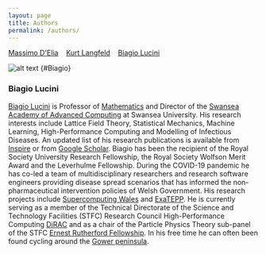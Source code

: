 ```yaml
---
layout: page
title: Authors
permalink: /authors/
---
```


[Massimo D'Elia](#Massimo) &nbsp;&nbsp; [Kurt Langfeld](#Kurt) &nbsp;&nbsp; [Biagio Lucini](#Biagio)


![alt text](../figures/biagio_pic2.png) {#Biagio}
### **Biagio Lucini** 
[Biagio Lucini](https://www.swansea.ac.uk/staff/b.lucini/) is Professor of [Mathematics](https://www.swansea.ac.uk/maths/) and Director of the [Swansea Academy of Advanced Computing](https://www.swansea.ac.uk/compsci/swansea-academy-of-advanced-computing-sa2c/) at Swansea University. His research interests include Lattice Field Theory, Statistical Mechanics, Machine Learning, High-Performance Computing and Modelling of Infectious Diseases. An updated list of his research publications is available from [Inspire](https://inspirehep.net/authors/1032622?ui-citation-summary=true) or from [Google Scholar](https://scholar.google.com/citations?user=B8oZzXAAAAAJ&hl=en&inst=15992813652391199708). Biagio has been the recipient of the Royal Society University Research Fellowship, the Royal Society Wolfson Merit Award and the Leverhulme Fellowship. During the COVID-19 pandemic he has co-led a team of multidisciplinary researchers and research software engineers providing disease spread scenarios that has informed the non-pharmaceutical intervention policies of Welsh Government. His research projects include [Supercomputing Wales](https://www.supercomputing.wales/) and [ExaTEPP](https://www.hartree.stfc.ac.uk/work-with-us/projects/exatepp/). He is currently serving as a member of the Technical Directorate of the Science and Technology Facilities (STFC) Research Council High-Performance Computing [DiRAC](https://dirac.ac.uk/) and as a chair of the Particle Physics Theory sub-panel of the STFC [Ernest Rutherford Fellowship](https://www.ukri.org/what-we-do/developing-people-and-skills/stfc/fellowships/ernest-rutherford-fellowships/). In his free time he can often been found cycling around the [Gower peninsula](https://www.visitwales.com/destinations/west-wales/swansea-bay/exploring-gower-peninsula).   